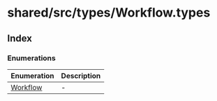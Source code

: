 # shared/src/types/Workflow.types

## Index

### Enumerations

| Enumeration | Description |
| ------ | ------ |
| [Workflow](enumerations/workflow/index.md) | - |

